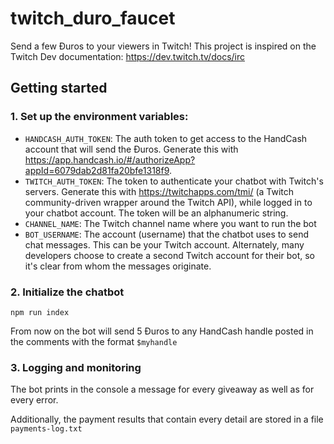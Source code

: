 # twitch_duro_faucet
Send a few Đuros to your viewers in Twitch! This project is inspired on the Twitch Dev documentation: https://dev.twitch.tv/docs/irc

## Getting started

### 1. Set up the environment variables:
- `HANDCASH_AUTH_TOKEN`: The auth token to get access to the HandCash account that will send the Đuros. Generate this with https://app.handcash.io/#/authorizeApp?appId=6079dab2d81fa20bfe1318f9.
- `TWITCH_AUTH_TOKEN`: The token to authenticate your chatbot with Twitch's servers. Generate this with https://twitchapps.com/tmi/ (a Twitch community-driven wrapper around the Twitch API), while logged in to your chatbot account. The token will be an alphanumeric string.
- `CHANNEL_NAME`: The Twitch channel name where you want to run the bot
- `BOT_USERNAME`: The account (username) that the chatbot uses to send chat messages. This can be your Twitch account. Alternately, many developers choose to create a second Twitch account for their bot, so it's clear from whom the messages originate.  

### 2. Initialize the chatbot

```
npm run index
```
From now on the bot will send 5 Đuros to any HandCash handle posted in the comments with the format `$myhandle`

### 3. Logging and monitoring
The bot prints in the console a message for every giveaway as well as for every error. 

Additionally, the payment results that contain every detail are stored in a file `payments-log.txt`
